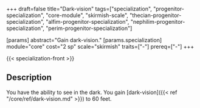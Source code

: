 +++
draft=false
title="Dark-vision"
tags=["specialization", "progenitor-specialization", "core-module", "skirmish-scale", "thecian-progenitor-specialization", "alfim-progenitor-specialization", "nephilim-progenitor-specialization", "perim-progenitor-specialization"]

[params]
  abstract="Gain dark-vision."
  [params.specialization]
    module="core"
    cost="2 sp"
    scale="skirmish"
    traits=["-"]
    prereq=["-"]
+++

{{< specialization-front >}}

## Description

You have the ability to see in the dark. You gain [dark-vision]({{< ref "/core/ref/dark-vision.md" >}}) to 60 feet.

